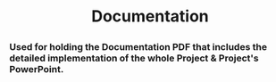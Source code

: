 # <p align="center">Documentation</p>

### Used for holding the Documentation PDF that includes the detailed implementation of the whole Project & Project's PowerPoint.
